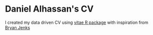 # Daniel Alhassan's CV

I created my data driven CV using [vitae R package](https://pkg.mitchelloharawild.com/vitae/) with inspiration from [Bryan Jenks](https://github.com/tallguyjenks)
